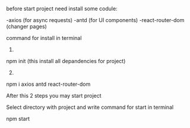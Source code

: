 before start project need install some codule:

-axios (for async requests)
-antd (for UI components)
-react-router-dom (changer pages)

command for install in terminal

1.
npm init
(this install all depandencies for project)

2.
npm i axios antd react-router-dom

After this 2 steps you may start project

Select directory with project and write command for start in terminal

npm start